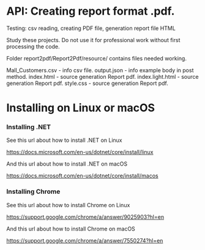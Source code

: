 # API: Creating report format .pdf.

Testing: csv reading, creating PDF file, generation report file HTML

Study these projects. Do not use it for professional work without first processing the code.

Folder report2pdf/Report2Pdf/resource/ contains files needed working.

Mall_Customers.csv - info csv file.
output.json - info example body in post method.
index.html - source generation Report pdf.
index.light.html - source generation Report pdf.
style.css - source generation Report pdf.

# Installing on Linux or macOS

<h3>Installing .NET</h3>

See this url about how to install .NET on Linux

https://docs.microsoft.com/en-us/dotnet/core/install/linux

And this url about how to install .NET on macOS

https://docs.microsoft.com/en-us/dotnet/core/install/macos

<h3>Installing Chrome</h3>

See this url about how to install Chrome on Linux

https://support.google.com/chrome/a/answer/9025903?hl=en

And this url about how to install Chrome on macOS

https://support.google.com/chrome/a/answer/7550274?hl=en

